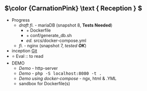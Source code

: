## $\color {CarnationPink} \text { Reception  } $
- Progress
  - _draft fi._ - mariaDB (snapshot 8, __Tests Needed__)
    - \+ Dockerfile 
    - \+ conf/generate_db.sh
    - _ed._ srcs/docker-compose.yml
  - _fi._ - nginx (snapshot 7, _tested __OK___)
- inception [Git](https://github.com/nuoxoxo/ircci/tree/main/inception)
- :star: Eval :: to read
- DEMO
  - _Demo_ - http-server
  - _Demo_ - <kbd> php -S localhost:8080 -t . </kbd>
  - _Demo using docker-compose_ - ngx, html & .YML
  - sandbox for Dockerfile(s)
